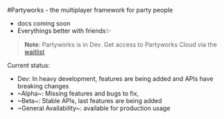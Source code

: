 #Partyworks - the multiplayer framework for party people

- docs coming soon
- Everythings better with friends✨

> **Note**: Partyworks is in Dev. Get access to Partyworks Cloud via the [waitlist](https://tally.so/r/n9q1Rp)

Current status:

- Dev: In heavy development, features are being added and APIs have breaking changes
- ~Alpha~: Missing features and bugs to fix,
- ~Beta~: Stable APIs, last features are being added
- ~General Availability~: available for production usage
